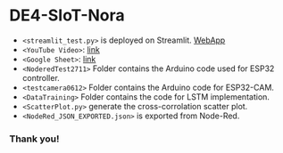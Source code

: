 # DE4-SIoT-Nora
- `<streamlit_test.py>` is deployed on Streamlit. [WebApp](https://siot-nora.streamlit.app/)
- `<YouTube Video>`: [link](https://www.youtube.com/watch?v=l6LNN861rtM)
- `<Google Sheet>`: [link](https://docs.google.com/spreadsheets/d/1s9I0AZ0RR7k3tXP8CuUS9dslCHy_aAWoV1l1CUHk8CE/edit?usp=sharing)
- `<NoderedTest2711>` Folder contains the Arduino code used for ESP32 controller.
- `<testcamera0612>` Folder contains the Arduino code for ESP32-CAM.
- `<DataTraining>` Folder contains the code for LSTM implementation.
- `<ScatterPlot.py>` generate the cross-corrolation scatter plot.
- `<NodeRed_JSON_EXPORTED.json>` is exported from Node-Red.

### Thank you!
